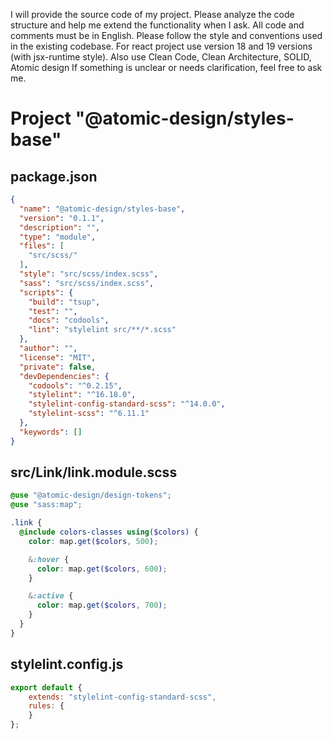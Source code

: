 I will provide the source code of my project. Please analyze the code structure and help me extend the functionality when I ask.
All code and comments must be in English. Please follow the style and conventions used in the existing codebase.
For react project use version 18 and 19 versions (with jsx-runtime style).
Also use Clean Code, Clean Architecture, SOLID, Atomic design
If something is unclear or needs clarification, feel free to ask me.
# Project "@atomic-design/styles-base"

## package.json

```json
{
  "name": "@atomic-design/styles-base",
  "version": "0.1.1",
  "description": "",
  "type": "module",
  "files": [
    "src/scss/"
  ],
  "style": "src/scss/index.scss",
  "sass": "src/scss/index.scss",
  "scripts": {
    "build": "tsup",
    "test": "",
    "docs": "codools",
    "lint": "stylelint src/**/*.scss"
  },
  "author": "",
  "license": "MIT",
  "private": false,
  "devDependencies": {
    "codools": "^0.2.15",
    "stylelint": "^16.18.0",
    "stylelint-config-standard-scss": "^14.0.0",
    "stylelint-scss": "^6.11.1"
  },
  "keywords": []
}

```

## src/Link/link.module.scss

```scss
@use "@atomic-design/design-tokens";
@use "sass:map";

.link {
  @include colors-classes using($colors) {
    color: map.get($colors, 500);

    &:hover {
      color: map.get($colors, 600);
    }

    &:active {
      color: map.get($colors, 700);
    }
  }
}

```

## stylelint.config.js

```javascript
export default {
    extends: "stylelint-config-standard-scss",
    rules: {
    }
};

```
